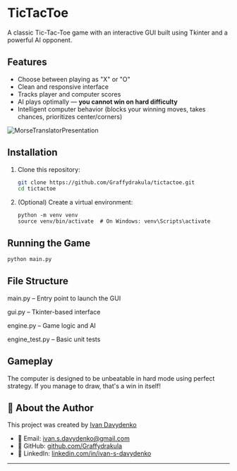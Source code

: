 # TicTacToe

A classic Tic-Tac-Toe game with an interactive GUI built using Tkinter and a powerful AI opponent.

## Features

- Choose between playing as "X" or "O"
- Clean and responsive interface
- Tracks player and computer scores
- AI plays optimally — **you cannot win on hard difficulty**
- Intelligent computer behavior (blocks your winning moves, takes chances, prioritizes center/corners)

![MorseTranslatorPresentation](https://github.com/user-attachments/assets/6d7b3341-a13b-4d67-8a2c-7c9388a93fc7)


## Installation

1. Clone this repository:
   ```bash
   git clone https://github.com/Graffydrakula/tictactoe.git
   cd tictactoe
   ```
2. (Optional) Create a virtual environment:
    ```
    python -m venv venv
    source venv/bin/activate  # On Windows: venv\Scripts\activate
   ```
   
## Running the Game
   ```bash
   python main.py
   ```
## File Structure

main.py – Entry point to launch the GUI

gui.py – Tkinter-based interface

engine.py – Game logic and AI

engine_test.py – Basic unit tests

## Gameplay
The computer is designed to be unbeatable in hard mode using perfect strategy. If you manage to draw, that's a win in itself!

## 🙋 About the Author

This project was created by [Ivan Davydenko](https://www.linkedin.com/in/ivan-s-davydenko/)

- 📧 Email: ivan.s.davydenko@gmail.com  
- 🐙 GitHub: [github.com/Graffydrakula](https://github.com/Graffydrakula)  
- 💼 LinkedIn: [linkedin.com/in/ivan-s-davydenko](https://www.linkedin.com/in/ivan-s-davydenko/)

---
